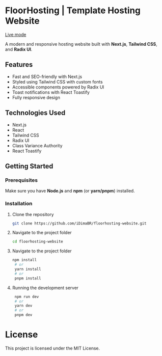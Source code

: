 # FloorHosting | Template Hosting Website

[Live mode](https://floorhosting-live.vercel.app/)

A modern and responsive hosting website built with **Next.js**, **Tailwind CSS**, and **Radix UI**.  

## Features  
- Fast and SEO-friendly with Next.js  
- Styled using Tailwind CSS with custom fonts  
- Accessible components powered by Radix UI  
- Toast notifications with React Toastify  
- Fully responsive design  

## Technologies Used  
- Next.js  
- React  
- Tailwind CSS  
- Radix UI  
- Class Variance Authority  
- React Toastify  

## Getting Started  

### Prerequisites  
Make sure you have **Node.js** and **npm** (or **yarn/pnpm**) installed.  

### Installation  
1. Clone the repository  
   ```bash
   git clone https://github.com/iDimaBR/floorhosting-website.git
    ```

2. Navigate to the project folder
   ```bash
   cd floorhosting-website
    ```
3. Navigate to the project folder
   ```bash
   npm install  
    # or  
    yarn install  
    # or  
    pnpm install
    ```
4. Running the development server
   ```bash
    npm run dev  
    # or  
    yarn dev  
    # or  
    pnpm dev
    ```

# License
This project is licensed under the MIT License.

